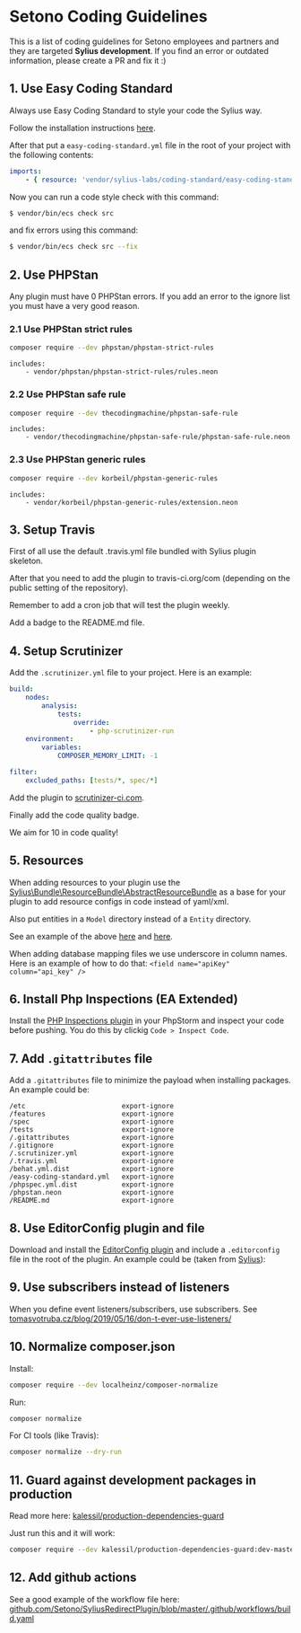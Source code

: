 # Setono Coding Guidelines
This is a list of coding guidelines for Setono employees and partners and they are targeted **Sylius development**. If you find an error or outdated information, please create a PR and fix it :)

## 1. Use Easy Coding Standard
Always use Easy Coding Standard to style your code the Sylius way.

Follow the installation instructions [here](https://github.com/Symplify/EasyCodingStandard).

After that put a `easy-coding-standard.yml` file in the root of your project with the following contents:

```yaml
imports:
    - { resource: 'vendor/sylius-labs/coding-standard/easy-coding-standard.yml' }
```

Now you can run a code style check with this command:

```bash
$ vendor/bin/ecs check src
```

and fix errors using this command:

```bash
$ vendor/bin/ecs check src --fix
```

## 2. Use PHPStan
Any plugin must have 0 PHPStan errors. If you add an error to the ignore list you must have a very good reason.

### 2.1 Use PHPStan strict rules
```bash
composer require --dev phpstan/phpstan-strict-rules
```

```neon
includes:
    - vendor/phpstan/phpstan-strict-rules/rules.neon
```

### 2.2 Use PHPStan safe rule
```bash
composer require --dev thecodingmachine/phpstan-safe-rule
```

```neon
includes:
    - vendor/thecodingmachine/phpstan-safe-rule/phpstan-safe-rule.neon
```

### 2.3 Use PHPStan generic rules
```bash
composer require --dev korbeil/phpstan-generic-rules
```

```neon
includes:
    - vendor/korbeil/phpstan-generic-rules/extension.neon
```

## 3. Setup Travis
First of all use the default .travis.yml file bundled with Sylius plugin skeleton.

After that you need to add the plugin to travis-ci.org/com (depending on the public setting of the repository).

Remember to add a cron job that will test the plugin weekly.

Add a badge to the README.md file.

## 4. Setup Scrutinizer
Add the `.scrutinizer.yml` file to your project. Here is an example:

```yaml
build:
    nodes:
        analysis:
            tests:
                override:
                    - php-scrutinizer-run
    environment:
        variables:
            COMPOSER_MEMORY_LIMIT: -1

filter:
    excluded_paths: [tests/*, spec/*]
```

Add the plugin to [scrutinizer-ci.com](https://scrutinizer-ci.com). 

Finally add the code quality badge.

We aim for 10 in code quality!

## 5. Resources
When adding resources to your plugin use the [Sylius\Bundle\ResourceBundle\AbstractResourceBundle](https://github.com/Sylius/Sylius/blob/master/src/Sylius/Bundle/ResourceBundle/AbstractResourceBundle.php) as a base for your plugin to add resource configs in code instead of yaml/xml.

Also put entities in a `Model` directory instead of a `Entity` directory.

See an example of the above [here](https://github.com/Setono/SyliusRedirectPlugin/blob/master/src/SetonoSyliusRedirectPlugin.php) and [here](https://github.com/Setono/SyliusRedirectPlugin/blob/master/src/DependencyInjection/Configuration.php).

When adding database mapping files we use underscore in column names. Here is an example of how to do that: `<field name="apiKey" column="api_key" />`

## 6. Install Php Inspections (EA Extended)
Install the [PHP Inspections plugin](https://github.com/kalessil/phpinspectionsea/blob/master/docs/getting-started.md) in your PhpStorm and inspect your code before pushing. You do this by clickig `Code > Inspect Code`.

## 7. Add `.gitattributes` file
Add a `.gitattributes` file to minimize the payload when installing packages. An example could be:

```text
/etc                        export-ignore
/features                   export-ignore
/spec                       export-ignore
/tests                      export-ignore
/.gitattributes             export-ignore
/.gitignore                 export-ignore
/.scrutinizer.yml           export-ignore
/.travis.yml                export-ignore
/behat.yml.dist             export-ignore
/easy-coding-standard.yml   export-ignore
/phpspec.yml.dist           export-ignore
/phpstan.neon               export-ignore
/README.md                  export-ignore
```

## 8. Use EditorConfig plugin and file
Download and install the [EditorConfig plugin](https://plugins.jetbrains.com/plugin/7294-editorconfig) and include a `.editorconfig` file in the root of the plugin. An example could be (taken from [Sylius](https://raw.githubusercontent.com/Sylius/Sylius-Standard/master/.editorconfig)):

## 9. Use subscribers instead of listeners
When you define event listeners/subscribers, use subscribers. See [tomasvotruba.cz/blog/2019/05/16/don-t-ever-use-listeners/](https://www.tomasvotruba.cz/blog/2019/05/16/don-t-ever-use-listeners/)

## 10. Normalize composer.json
Install:

```bash
composer require --dev localheinz/composer-normalize
```

Run:
```bash
composer normalize
```

For CI tools (like Travis):
```bash
composer normalize --dry-run
```

## 11. Guard against development packages in production
Read more here: [kalessil/production-dependencies-guard](https://github.com/kalessil/production-dependencies-guard)

Just run this and it will work:

```bash
composer require --dev kalessil/production-dependencies-guard:dev-master
```

## 12. Add github actions

See a good example of the workflow file here: [github.com/Setono/SyliusRedirectPlugin/blob/master/.github/workflows/build.yaml](https://github.com/Setono/SyliusRedirectPlugin/blob/master/.github/workflows/build.yaml)